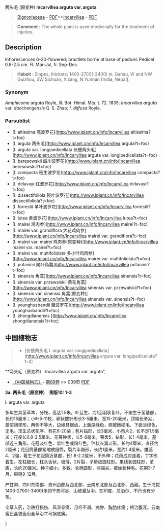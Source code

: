 两头毛 (原变种) **Incarvillea arguta var. arguta**

> [Bignoniaceae](http://www.iplant.cn/info/Bignoniaceae?t=foc) - [PDF](http://www.iplant.cn/foc/pdf/Bignoniaceae.pdf)>>[Incarvillea](http://www.iplant.cn/info/Incarvillea?t=foc) - [PDF](http://www.iplant.cn/foc/pdf/Incarvillea.pdf)

> **Comment** : 
> The whole plant is used medicinally for the treatment of injuries.

## Description

Inflorescences 6-20-flowered; bractlets borne at base of pedicel. Pedicel 0.8-2.5 cm. Fl. Mar-Jul, fr. Sep-Dec.

> **Habait** : 
> Slopes, thickets; 1400-2700(-3400) m. Gansu, W and NW Guizhou, SW Sichuan, Xizang, N Yunnan [India, Nepal].

### Synonym
*Amphicome arguta* Royle, Ill. Bot. Himal. Mts. t. 72. 1835; *Incarvillea arguta* var. *daochengensis* Q. S. Zhao; *I. diffusa* Royle.

### Parsublist

* [I.  altissima  高波罗花](http://www.iplant.cn/info/Incarvillea altissima?t=foc)
* [I.  arguta  两头毛](http://www.iplant.cn/info/Incarvillea arguta?t=foc)
* [I.  arguta var. longipedicellata  长梗两头毛](http://www.iplant.cn/info/Incarvillea arguta var. longipedicellata?t=foc)
* [I.  beresowskii  四川波罗花](http://www.iplant.cn/info/Incarvillea beresowskii?t=foc)
* [I.  compacta  密生波罗花](http://www.iplant.cn/info/Incarvillea compacta?t=foc)
* [I.  delavayi  红波罗花](http://www.iplant.cn/info/Incarvillea delavayi?t=foc)
* [I.  dissectifoliola  裂叶波罗花](http://www.iplant.cn/info/Incarvillea dissectifoliola?t=foc)
* [I.  forrestii  单叶波罗花](http://www.iplant.cn/info/Incarvillea forrestii?t=foc)
* [I.  lutea  黄波罗花](http://www.iplant.cn/info/Incarvillea lutea?t=foc)
* [I.  mairei  鸡肉参](http://www.iplant.cn/info/Incarvillea mairei?t=foc)
* [I.  mairei var. grandiflora  大花鸡肉参](http://www.iplant.cn/info/Incarvillea mairei var. grandiflora?t=foc)
* [I.  mairei var. mairei  鸡肉参(原变种)](http://www.iplant.cn/info/Incarvillea mairei var. mairei?t=foc)
* [I.  mairei var. multifoliolata  多小叶鸡肉参](http://www.iplant.cn/info/Incarvillea mairei var. multifoliolata?t=foc)
* [I.  potaninii  聚叶角蒿](http://www.iplant.cn/info/Incarvillea potaninii?t=foc)
* [I.  sinensis  角蒿](http://www.iplant.cn/info/Incarvillea sinensis?t=foc)
* [I.  sinensis var. przewalskii  黄花角蒿](http://www.iplant.cn/info/Incarvillea sinensis var. przewalskii?t=foc)
* [I.  sinensis var. sinensis  角蒿(原变种)](http://www.iplant.cn/info/Incarvillea sinensis var. sinensis?t=foc)
* [I.  younghusbandii  藏波罗花](http://www.iplant.cn/info/Incarvillea younghusbandii?t=foc)
* [I.  zhongdianensis  ](http://www.iplant.cn/info/Incarvillea zhongdianensis?t=foc)

## 中国植物志

> * [长梗两头毛  I.  arguta var. longipedicellata](http://www.iplant.cn/info/Incarvillea arguta var. longipedicellata?t=z)

**两头毛（原变种） Incarvillea arguta var. arguta",

* [《中国植物志》](http://www.iplant.cn/frps)- [第69卷](http://www.iplant.cn/frps/vol/69) >> 039页 [PDF](http://www.iplant.cn/frps/pdf/69/039.pdf)

**3a. 两头毛（原变种）　图版10: 1-3**

I. arguta var. arguta

多年生具茎草本，分枝，高达1.5米。叶互生，为1回羽状复叶，不聚生于茎基部，长约15厘米；小叶5-11枚，卵状披针形长3-5厘米，宽15-20毫米，顶端长渐尖，基部阔楔形，两侧不等大，边缘具锯齿，上面深绿色，疏被微硬毛，下面淡绿色，无毛。顶生总状花序，有花6-20朵；苞片钻形，长3毫米，小苞片2，长不足1.5毫米；花梗长0.8-2.5厘米。花萼钟状，长5-8毫米，萼齿5，钻形，长1-4毫米，基部近三角形。花冠淡红色、紫红色或粉红色，钟状长漏斗形，长约4厘米，直径约2厘米；花冠筒基部紧缩成细筒，裂片半圆形，长约1厘米，宽约1.4厘米。雄蕊4，2强，着生于花冠筒近基部，长1.8-2.2厘米，不外伸；花药成对连着，丁字形着生。花柱细长，柱头舌状，极薄，2片裂，子房细圆柱形。果线状圆柱形，革质，长约20厘米。种子细小，多数，长椭圆形，两端尖，被丝状种毛。花期3-7月，果期9-12月。

产甘肃、四川东南部、贵州西部及西北部、云南东北部及西北部、西藏。生于海拔1400-2700(-3400)米的干热河谷、山坡灌丛中。在印度、尼泊尔、不丹也有分布。

全草入药，治跌打损伤、风湿骨痛、月经不调、痈肿、胸肋疼痛；根治腹泻。云南富民县兽医用全草治牛马锅底癀。

}